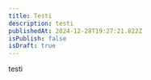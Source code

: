 ```yaml
---
title: Testi
description: testi
publishedAt: 2024-12-28T19:27:21.822Z
isPublish: false
isDraft: true
---
```

t﻿esti